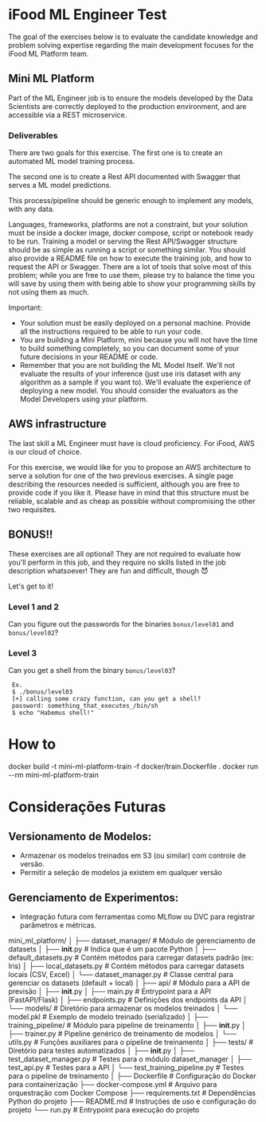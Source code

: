 # iFood ML Engineer Test

The goal of the exercises below is to evaluate the candidate knowledge and problem solving expertise regarding the main development focuses for the iFood ML Platform team.

## Mini ML Platform

Part of the ML Engineer job is to ensure the models developed by the Data Scientists are correctly deployed to the production environment, and are accessible via a REST microservice.

### Deliverables

There are two goals for this exercise. The first one is to create an automated ML model training process.

The second one is to create a Rest API documented with Swagger that serves a ML model predictions.

This process/pipeline should be generic enough to implement any models, with any data.

Languages, frameworks, platforms are not a constraint, but your solution must be inside a docker image, docker compose, script or notebook ready to be run. Training a model or serving the Rest API/Swagger structure should be as simple as running a script or something similar. You should also provide a README file on how to execute the training job, and how to request the API or Swagger. There are a lot of tools that solve most of this problem; while you are free to use them, please try to balance the time you will save by using them with being able to show your programming skills by not using them as much.

Important:
- Your solution must be easily deployed on a personal machine. Provide all the instructions required to be able to run your code.
- You are building a Mini Platform, mini because you will not have the time to build something completely, so you can document some of your future decisions in your README or code.
- Remember that you are not building the ML Model Itself. We'll not evaluate the results of your inference (just use iris dataset with any algorithm as a sample if you want to). We'll evaluate the experience
of deploying a new model. You should consider the evaluators as the Model Developers using your platform.


## AWS infrastructure

The last skill a ML Engineer must have is cloud proficiency. For iFood, AWS is our cloud of choice.

For this exercise, we would like for you to propose an AWS architecture to serve a solution for one of the two previous exercises. A single page describing the resources needed is sufficient, although you are free to provide code if you like it. Please have in mind that this structure must be reliable, scalable and as cheap as possible without compromising the other two requisites.

## BONUS!!

These exercises are all optional! They are not required to evaluate how you'll perform in this job, and they require no skills listed in the job description whatsoever! They are fun and difficult, though 😈

Let's get to it!

### Level 1 and 2

Can you figure out the passwords for the binaries `bonus/level01` and `bonus/level02`?

### Level 3

Can you get a shell from the binary `bonus/level03`?

```
 Ex.
 $ ./bonus/level03
 [+] calling some crazy function, can you get a shell?
 password: something_that_executes_/bin/sh
 $ echo "Habemus shell!"
```






# How to
docker build -t mini-ml-platform-train -f docker/train.Dockerfile .
docker run --rm mini-ml-platform-train


# Considerações Futuras
## Versionamento de Modelos:
* Armazenar os modelos treinados em S3 (ou similar) com controle de versão.
* Permitir a seleção de modelos ja existem em qualquer versão
## Gerenciamento de Experimentos:
* Integração futura com ferramentas como MLflow ou DVC para registrar parâmetros e métricas.



mini_ml_platform/
│
├── dataset_manager/               # Módulo de gerenciamento de datasets
│   ├── __init__.py                # Indica que é um pacote Python
│   ├── default_datasets.py        # Contém métodos para carregar datasets padrão (ex: Iris)
│   ├── local_datasets.py          # Contém métodos para carregar datasets locais (CSV, Excel)
│   └── dataset_manager.py         # Classe central para gerenciar os datasets (default + local)
│
├── api/                           # Módulo para a API de previsão
│   ├── __init__.py
│   ├── main.py                    # Entrypoint para a API (FastAPI/Flask)
│   ├── endpoints.py               # Definições dos endpoints da API
│   └── models/                    # Diretório para armazenar os modelos treinados
│       └── model.pkl              # Exemplo de modelo treinado (serializado)
│
├── training_pipeline/             # Módulo para pipeline de treinamento
│   ├── __init__.py
│   ├── trainer.py                 # Pipeline genérico de treinamento de modelos
│   └── utils.py                   # Funções auxiliares para o pipeline de treinamento
│
├── tests/                         # Diretório para testes automatizados
│   ├── __init__.py
│   ├── test_dataset_manager.py    # Testes para o módulo dataset_manager
│   ├── test_api.py                # Testes para a API
│   └── test_training_pipeline.py  # Testes para o pipeline de treinamento
│
├── Dockerfile                     # Configuração do Docker para containerização
├── docker-compose.yml             # Arquivo para orquestração com Docker Compose
├── requirements.txt               # Dependências Python do projeto
├── README.md                      # Instruções de uso e configuração do projeto
└── run.py                         # Entrypoint para execução do projeto
